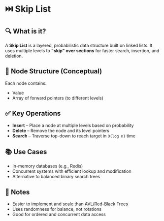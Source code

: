 # ⏭️ Skip List

## 🔍 What is it?
A **Skip List** is a layered, probabilistic data structure built on linked lists. It uses multiple levels to **"skip" over sections** for faster search, insertion, and deletion.

## 🧱 Node Structure (Conceptual)
Each node contains:
- Value
- Array of forward pointers (to different levels)

## ✅ Key Operations
- **Insert** – Place a node at multiple levels based on probability
- **Delete** – Remove the node and its level pointers
- **Search** – Traverse top-down to reach target in `O(log n)` time

## 📚 Use Cases
- In-memory databases (e.g., Redis)
- Concurrent systems with efficient lookup and modification
- Alternative to balanced binary search trees

## 📝 Notes
- Easier to implement and scale than AVL/Red-Black Trees
- Uses randomness for balance, not rotations
- Good for ordered and concurrent data access